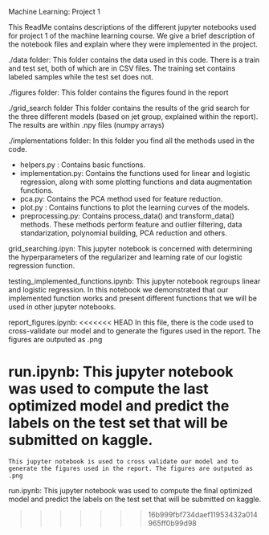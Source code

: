 Machine Learning: Project 1 

This ReadMe contains descriptions of the different jupyter notebooks used for project 1 of the machine learning course. We give a brief description of the notebook files and explain where they were implemented in the project.

./data folder:
	This folder contains the data used in this code. There is a train and test set, both of which are in CSV files. The training set contains labeled samples while the test set does not.

./figures folder:
	This folder contains the figures found in the report
	
./grid_search folder
	This folder contains the results of the grid search for the three different models (based on jet group, explained within the report). The results are within .npy files (numpy arrays)
	
./implementations folder:
	In this folder you find all the methods used in the code. 
- helpers.py : Contains basic functions.
- implementation.py: Contains the functions used for linear and logistic regression, along with some plotting functions and data augmentation functions.
- pca.py: Contains the PCA method used for feature reduction.
- plot.py : Contains functions to plot the learning curves of the models.
- preprocessing.py: Contains process_data() and transform_data() methods. These methods perform feature and outlier filtering, data standarization, polynomial building, PCA reduction and others.


	
grid_searching.ipyn:
	This jupyter notebook is concerned with determining the hyperparameters of the regularizer and learning rate of our logistic regression function.

testing_implemented_functions.ipynb:
	This jupyter notebook regroups linear and logistic regression. In this notebook we demonstrated that our implemented function works and present different functions that we will be used in other jupyter notebooks.

report_figures.ipynb:
<<<<<<< HEAD
	In this file, there is the code used to cross-validate our model and to generate the figures used in the report. The figures are outputed as .png

run.ipynb:
	This jupyter notebook was used to compute the last optimized model and predict the labels on the test set that will be submitted on kaggle.
=======
	This jupyter notebook is used to cross validate our model and to generate the figures used in the report. The figures are outputed as .png

run.ipynb:
	This jupyter notebook was used to compute the final optimized model and predict the labels on the test set that will be submitted on kaggle.
>>>>>>> 16b999fbf734daef11953432a014965ff0b99d98
